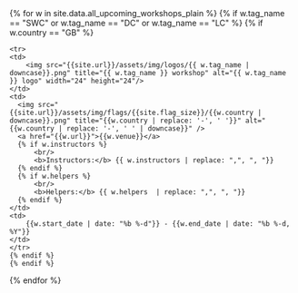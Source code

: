 <table class="table table-striped" style="width: 100%;">
{% for w in site.data.all_upcoming_workshops_plain  %}
    {% if w.tag_name == "SWC" or w.tag_name == "DC" or w.tag_name == "LC" %}
    {% if w.country == "GB" %}

    <tr>
    <td>
        <img src="{{site.url}}/assets/img/logos/{{ w.tag_name | downcase}}.png" title="{{ w.tag_name }} workshop" alt="{{ w.tag_name }} logo" width="24" height="24"/>
    </td>
    <td>
      <img src="{{site.url}}/assets/img/flags/{{site.flag_size}}/{{w.country | downcase}}.png" title="{{w.country | replace: '-', ' '}}" alt="{{w.country | replace: '-', ' ' | downcase}}" />
      <a href="{{w.url}}">{{w.venue}}</a>
      {% if w.instructors %}
          <br/>
          <b>Instructors:</b> {{ w.instructors | replace: ",", ", "}}
      {% endif %}
      {% if w.helpers %}
          <br/>
          <b>Helpers:</b> {{ w.helpers  | replace: ",", ", "}}
      {% endif %}
	</td>
	<td>
		{{w.start_date | date: "%b %-d"}} - {{w.end_date | date: "%b %-d, %Y"}}
	</td>
	</tr>
    {% endif %}
    {% endif %}
{% endfor %}
</table>
